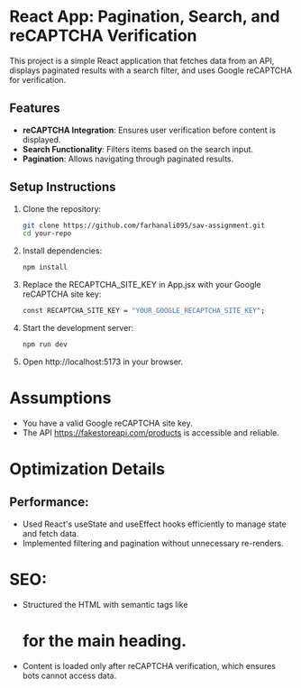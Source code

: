 # React App: Pagination, Search, and reCAPTCHA Verification

This project is a simple React application that fetches data from an API, displays paginated results with a search filter, and uses Google reCAPTCHA for verification.

## **Features**
- **reCAPTCHA Integration**: Ensures user verification before content is displayed.
- **Search Functionality**: Filters items based on the search input.
- **Pagination**: Allows navigating through paginated results.

## **Setup Instructions**

1. Clone the repository:
   ```bash
   git clone https://github.com/farhanali095/sav-assignment.git
   cd your-repo

2. Install dependencies:
   ```bash
   npm install

3. Replace the RECAPTCHA_SITE_KEY in App.jsx with your Google reCAPTCHA site key:
   ```bash
   const RECAPTCHA_SITE_KEY = "YOUR_GOOGLE_RECAPTCHA_SITE_KEY";

4. Start the development server:
   ```bash
   npm run dev

5. Open http://localhost:5173 in your browser.

# Assumptions
- You have a valid Google reCAPTCHA site key.
- The API https://fakestoreapi.com/products is accessible and reliable.
# Optimization Details
## Performance:
- Used React's useState and useEffect hooks efficiently to manage state and fetch data.
- Implemented filtering and pagination without unnecessary re-renders.
# SEO:
- Structured the HTML with semantic tags like <h1> for the main heading.
- Content is loaded only after reCAPTCHA verification, which ensures bots cannot access data.